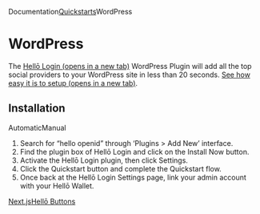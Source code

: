 Documentation[Quickstarts](/docs/quickstarts/)WordPress

# WordPress

The [Hellō Login (opens in a new tab)](https://wordpress.org/plugins/hello-login/) WordPress Plugin will add all the top social providers to your WordPress site in less than 20 seconds. [See how easy it is to setup (opens in a new tab)](https://blog.hello.coop/2023/07/hello-login-installation-and-comparison-video/).

## Installation[](#installation)

AutomaticManual

1.  Search for “hello openid” through ‘Plugins > Add New’ interface.
2.  Find the plugin box of Hellō Login and click on the Install Now button.
3.  Activate the Hellō Login plugin, then click Settings.
4.  Click the Quickstart button and complete the Quickstart flow.
5.  Once back at the Hellō Login Settings page, link your admin account with your Hellō Wallet.

[Next.js](/docs/quickstarts/nextjs/ "Next.js")[Hellō Buttons](/docs/buttons/ "Hellō Buttons")